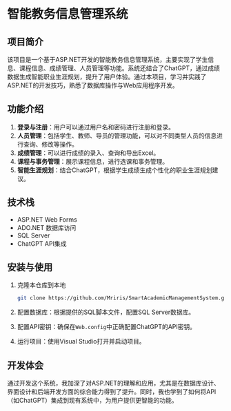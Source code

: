 # 智能教务信息管理系统

## 项目简介
该项目是一个基于ASP.NET开发的智能教务信息管理系统，主要实现了学生信息、课程信息、成绩管理、人员管理等功能。系统还结合了ChatGPT，通过成绩数据生成智能职业生涯规划，提升了用户体验。通过本项目，学习并实践了ASP.NET的开发技巧，熟悉了数据库操作与Web应用程序开发。

## 功能介绍
1. **登录与注册**：用户可以通过用户名和密码进行注册和登录。
2. **人员管理**：包括学生、教师、导员的管理功能，可以对不同类型人员的信息进行查询、修改等操作。
3. **成绩管理**：可以进行成绩的录入、查询和导出Excel。
4. **课程与事务管理**：展示课程信息，进行选课和事务管理。
5. **智能生涯规划**：结合ChatGPT，根据学生成绩生成个性化的职业生涯规划建议。

## 技术栈
- ASP.NET Web Forms
- ADO.NET 数据库访问
- SQL Server
- ChatGPT API集成

## 安装与使用
1. 克隆本仓库到本地
   ```bash
   git clone https://github.com/Mriris/SmartAcademicManagementSystem.git
   ```

2. 配置数据库：根据提供的SQL脚本文件，配置SQL Server数据库。

3. 配置API密钥：确保在`Web.config`中正确配置ChatGPT的API密钥。

4. 运行项目：使用Visual Studio打开并启动项目。

## 开发体会
通过开发这个系统，我加深了对ASP.NET的理解和应用，尤其是在数据库设计、界面设计和后端开发方面的综合能力得到了提升。同时，我也学到了如何将API（如ChatGPT）集成到现有系统中，为用户提供更智能的功能。
